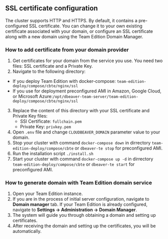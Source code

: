 ## SSL certificate configuration

The cluster supports HTTP and HTTPS. By default, it contains a pre-configured SSL certificate. You can change it to your own existing certificate associated with your domain, or configure an SSL certificate along with a new domain using the Team Edition Domain Manager.


### How to add certificate from your domain provider

1. Get certificates for your domain from the service you use. You need two files: SSL certificate and a Private Key.  
2. Navigate to the following directory:
- If you deploy Team Edition with docker-compose: `team-edition-deploy/compose/cbte/nginx/ssl`
- If you use for deployment preconfigured AMI in Amazon, Google Cloud, or Microsoft Azure:`/opt/dbeaver-team-server/team-edition-deploy/compose/cbte/nginx/ssl`
3. Replace the content of this directory with your SSL certificate and Private Key files:
   - SSl Certificate: `fullchain.pem`  
   - Private Key: `privkey.pem`  
4. Open `.env` file and change `CLOUDBEAVER_DOMAIN` parameter value to your domain.  
5. Stop your cluster with command `docker-compose down` in dirrectory `team-edition-deploy/compose/cbte` or `dbeaver-te stop` for preconfigured AMI.
6. Run the installation script `./install.sh`
7. Start your cluster with command `docker-compose up -d` in dirrectory `team-edition-deploy/compose/cbte` or `dbeaver-te start` for preconfigured AMI.

### How to generate domain with Team Edition domain service

1. Open your Team Edition instance.
2. If you are in the process of initial server configuration, navigate to **Domain manager** tab. If your Team Edition is already configured, navigate to **Settings -> Administration -> Domain Manager**.
3. The system will guide you through obtaining a domain and setting up certificates.
4. After receiving the domain and setting up the certificates, you will be automatically.
